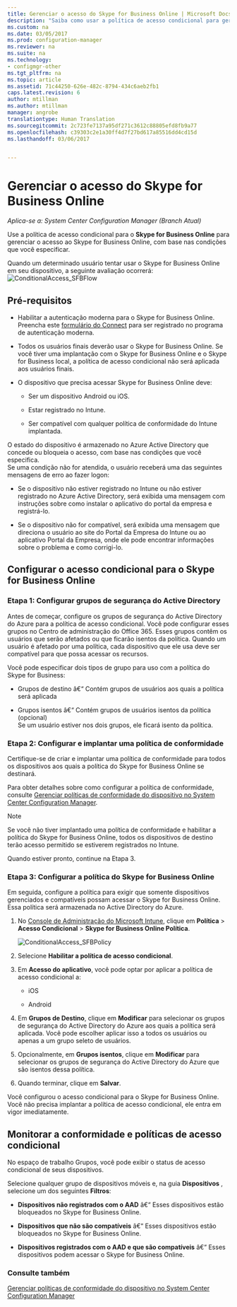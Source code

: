 ```yaml
---
title: Gerenciar o acesso do Skype for Business Online | Microsoft Docs
description: "Saiba como usar a política de acesso condicional para gerenciar o acesso ao Skype for Business Online."
ms.custom: na
ms.date: 03/05/2017
ms.prod: configuration-manager
ms.reviewer: na
ms.suite: na
ms.technology:
- configmgr-other
ms.tgt_pltfrm: na
ms.topic: article
ms.assetid: 71c44250-626e-482c-8794-434c6aeb2fb1
caps.latest.revision: 6
author: mtillman
ms.author: mtillman
manager: angrobe
translationtype: Human Translation
ms.sourcegitcommit: 2c723fe7137a95df271c3612c88805efd8fb9a77
ms.openlocfilehash: c39303c2e1a30ff4d7f27bd617a85516dd4cd15d
ms.lasthandoff: 03/06/2017


---
```

# <a name="manage-skype-for-business-online-access"></a>Gerenciar o acesso do Skype for Business Online

*Aplica-se a: System Center Configuration Manager (Branch Atual)*


Use a política de acesso condicional para o  **Skype for Business Online** para gerenciar o acesso ao Skype for Business Online, com base nas condições que você especificar.  


 Quando um determinado usuário tentar usar o Skype for Business Online em seu dispositivo, a seguinte avaliação ocorrerá:![ConditionalAccess&#95;SFBFlow](media/ConditionalAccess_SFBFlow.png)  

## <a name="prerequisites"></a>Pré-requisitos  

-   Habilitar a autenticação moderna para o Skype for Business Online. Preencha este [formulário do Connect](https://connect.microsoft.com/office/Survey/NominationSurvey.aspx?SurveyID=17299&ProgramID=8715) para ser registrado no programa de autenticação moderna.  

-   Todos os usuários finais deverão usar o Skype for Business Online. Se você tiver uma implantação com o Skype for Business Online e o Skype for Business local, a política de acesso condicional não será aplicada aos usuários finais.  

-   O dispositivo que precisa acessar Skype for Business Online deve:  

    -   Ser um dispositivo Android ou iOS.  

    -   Estar registrado no Intune.  

    -   Ser compatível com qualquer política de conformidade do Intune implantada.  

 O estado do dispositivo é armazenado no Azure Active Directory que concede ou bloqueia o acesso, com base nas condições que você especifica.  
Se uma condição não for atendida, o usuário receberá uma das seguintes mensagens de erro ao fazer logon:  

-   Se o dispositivo não estiver registrado no Intune ou não estiver registrado no Azure Active Directory, será exibida uma mensagem com instruções sobre como instalar o aplicativo do portal da empresa e registrá-lo.  

-   Se o dispositivo não for compatível, será exibida uma mensagem que direciona o usuário ao site do Portal da Empresa do Intune ou ao aplicativo Portal da Empresa, onde ele pode encontrar informações sobre o problema e como corrigi-lo.  

## <a name="configure-conditional-access-for-skype-for-business-online"></a>Configurar o acesso condicional para o Skype for Business Online  

### <a name="step-1-configure-active-directory-security-groups"></a>Etapa 1: Configurar grupos de segurança do Active Directory  
 Antes de começar, configure os grupos de segurança do Active Directory do Azure para a política de acesso condicional. Você pode configurar esses grupos no Centro de administração do Office 365. Esses grupos contêm os usuários que serão afetados ou que ficarão isentos da política. Quando um usuário é afetado por uma política, cada dispositivo que ele usa deve ser compatível para que possa acessar os recursos.  

 Você pode especificar dois tipos de grupo para uso com a política do Skype for Business:  

-   Grupos de destino â€“ Contém grupos de usuários aos quais a política será aplicada  

-   Grupos isentos â€“ Contém grupos de usuários isentos da política (opcional)  
    Se um usuário estiver nos dois grupos, ele ficará isento da política.  

### <a name="step-2-configure-and-deploy-a-compliance-policy"></a>Etapa 2: Configurar e implantar uma política de conformidade  
 Certifique-se de criar e implantar uma política de conformidade para todos os dispositivos aos quais a política do Skype for Business Online se destinará.  

 Para obter detalhes sobre como configurar a política de conformidade, consulte [Gerenciar políticas de conformidade do dispositivo no System Center Configuration Manager](../../protect/deploy-use/device-compliance-policies.md).  

> [!NOTE]  
>  Se você não tiver implantado uma política de conformidade e habilitar a política do Skype for Business Online, todos os dispositivos de destino terão acesso permitido se estiverem registrados no Intune.  

 Quando estiver pronto, continue na Etapa 3.  

### <a name="step-3-configure-the-skype-for-business-online-policy"></a>Etapa 3: Configurar a política do Skype for Business Online  
 Em seguida, configure a política para exigir que somente dispositivos gerenciados e compatíveis possam acessar o Skype for Business Online. Essa política será armazenada no Active Directory do Azure.  

1.  No [Console de Administração do Microsoft Intune](https://manage.microsoft.com), clique em **Política** > **Acesso Condicional** > **Skype for Business Online Política**.  

     ![ConditionalAccess&#95;SFBPolicy](media/ConditionalAccess_SFBPolicy.png)  

2.  Selecione **Habilitar a política de acesso condicional**.  

3.  Em **Acesso do aplicativo**, você pode optar por aplicar a política de acesso condicional a:  

    -   iOS  

    -   Android  

4.  Em **Grupos de Destino**, clique em **Modificar** para selecionar os grupos de segurança do Active Directory do Azure aos quais a política será aplicada. Você pode escolher aplicar isso a todos os usuários ou apenas a um grupo seleto de usuários.  

5.  Opcionalmente, em **Grupos isentos**, clique em **Modificar** para selecionar os grupos de segurança do Active Directory do Azure que são isentos dessa política.  

6.  Quando terminar, clique em **Salvar**.  

 Você configurou o acesso condicional para o Skype for Business Online. Você não precisa implantar a política de acesso condicional, ele entra em vigor imediatamente.  

## <a name="monitor-the-compliance-and-conditional-access-policies"></a>Monitorar a conformidade e políticas de acesso condicional  
 No espaço de trabalho Grupos, você pode exibir o status de acesso condicional de seus dispositivos.  

 Selecione qualquer grupo de dispositivos móveis e, na guia **Dispositivos** , selecione um dos seguintes **Filtros**:  

-   **Dispositivos não registrados com o AAD** â€“ Esses dispositivos estão bloqueados no Skype for Business Online.  

-   **Dispositivos que não são compatíveis** â€“ Esses dispositivos estão bloqueados no Skype for Business Online.  

-   **Dispositivos registrados com o AAD e que são compatíveis** â€“ Esses dispositivos podem acessar o Skype for Business Online.  

### <a name="see-also"></a>Consulte também  

 [Gerenciar políticas de conformidade do dispositivo no System Center Configuration Manager](../../protect/deploy-use/device-compliance-policies.md)

